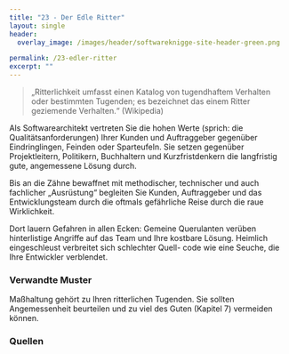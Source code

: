 ```yaml
---
title: "23 - Der Edle Ritter"
layout: single
header:
  overlay_image: /images/header/softwareknigge-site-header-green.png

permalink: /23-edler-ritter
excerpt: ""
---
```


> „Ritterlichkeit umfasst einen Katalog von tugendhaftem Verhalten oder bestimmten Tugenden; es bezeichnet das einem Ritter geziemende Verhalten.“ (Wikipedia)

Als Softwarearchitekt vertreten Sie die hohen Werte
(sprich: die Qualitätsanforderungen) Ihrer Kunden und Auftraggeber gegenüber
Eindringlingen, Feinden oder Sparteufeln. Sie setzen gegenüber Projektleitern, Politikern, Buchhaltern und Kurzfristdenkern die langfristig gute, angemessene Lösung durch.

Bis an die Zähne bewaffnet mit methodischer, technischer und auch fachlicher „Ausrüstung“ begleiten Sie Kunden, Auftraggeber und das Entwicklungsteam durch die oftmals gefährliche Reise durch die raue Wirklichkeit.

Dort lauern Gefahren in allen Ecken: Gemeine Querulanten verüben hinterlistige Angriffe auf das Team und Ihre kostbare Lösung. Heimlich eingeschleust verbreitet sich schlechter Quell- code wie eine Seuche, die Ihre Entwickler verblendet.

### Verwandte Muster

Maßhaltung gehört zu Ihren ritterlichen Tugenden. Sie sollten Angemessenheit beurteilen und zu viel des Guten (Kapitel 7) vermeiden können.

### Quellen
